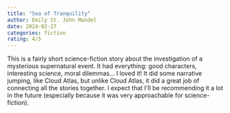 ```yaml
---
title: "Sea of Tranquility"
author: Emily St. John Mandel
date: 2024-02-27
categories: fiction
rating: 4/5
---
```


This is a fairly short science-fiction story about the investigation of a mysterious supernatural event. It had everything: good characters, interesting science, moral dilemmas... I loved it! It did some narrative jumping, like Cloud Atlas, but unlike Cloud Atlas, it did a great job of connecting all the stories together. I expect that I'll be recommending it a lot in the future (especially because it was very approachable for science-fiction).
